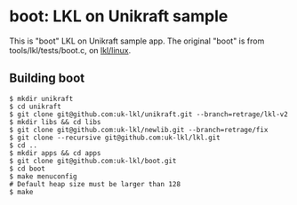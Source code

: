 # boot: LKL on Unikraft sample

This is "boot" LKL on Unikraft sample app.
The original "boot" is from tools/lkl/tests/boot.c,
on [lkl/linux](https://github.com/lkl/linux).

## Building boot

```
$ mkdir unikraft
$ cd unikraft
$ git clone git@github.com:uk-lkl/unikraft.git --branch=retrage/lkl-v2
$ mkdir libs && cd libs
$ git clone git@github.com:uk-lkl/newlib.git --branch=retrage/fix
$ git clone --recursive git@github.com:uk-lkl/lkl.git
$ cd ..
$ mkdir apps && cd apps
$ git clone git@github.com:uk-lkl/boot.git
$ cd boot
$ make menuconfig
# Default heap size must be larger than 128
$ make
```
